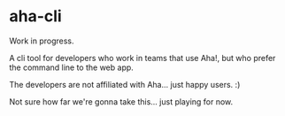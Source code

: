 # aha-cli

Work in progress.

A cli tool for developers who work in teams that use Aha!, but who prefer the command line to the web app.

The developers are not affiliated with Aha... just happy users.  :)

Not sure how far we're gonna take this... just playing for now.
